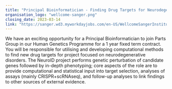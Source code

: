 ```yaml
---
title: "Principal Bioinformatician - Finding Drug Targets for Neurodegenerative Disorders"
organisation_logo: "wellcome-sanger.png"
closing_date: 2023-03-14
link: "https://sanger.wd3.myworkdayjobs.com/en-US/WellcomeSangerInstitute/job/Hinxton-Cambridgeshire/Principal-Bioinformatician---Finding-Drug-Targets-for-Neurodegenerative-Disorders_JR100601"
---
```

We have an exciting opportunity for a Principal Bioinformatician to join Parts Group in our Human Genetics Programme for a 1 year fixed term contract.
You will be responsible for utilising and developing computational methods to find new drug targets for project focused on neurodegenerative disorders. The NeuroID project performs genetic perturbation of candidate genes followed by in-depth phenotyping; core aspects of the role are to provide computational and statistical input into target selection, analyses of assays (mainly CRISPR+scRNAseq), and follow-up analyses to link findings to other sources of external evidence.
